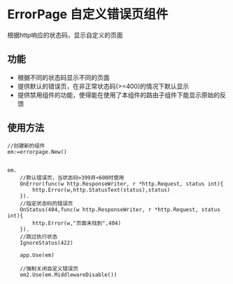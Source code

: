 # ErrorPage 自定义错误页组件
根据http响应的状态码，显示自定义的页面

## 功能
* 根据不同的状态码显示不同的页面
* 提供默认的错误页，在非正常状态码(>=400)的情况下默认显示
* 提供禁用组件的功能，使得能在使用了本组件的路由子组件下能显示原始的反馈

## 使用方法
    //创建新的组件
    em:=errorpage.New()
    
    
    em.
        //默认错误页，当状态码>399并<600时使用
        OnError(func(w http.ResponseWriter, r *http.Request, status int){
            http.Error(w,http.StatusText(status),status)
        }).
        //指定状态码的错误页
        OnStatus(404,func(w http.ResponseWriter, r *http.Request, status int){
            http.Error(w,"页面未找到",404)
        }).
        //跳过执行状态
        IgnoreStatus(422)

        app.Use(em)
        
        //强制关闭自定义错误页
        em2.Use(em.MiddlewareDisable())